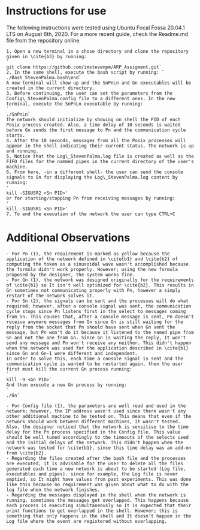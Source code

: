 # Instructions for use

The following instructions were tested using Ubuntu Focal Fossa 20.04.1 LTS on August 6th, 2020. For a more recent guide, check the Readme.md file from the repository online.


    1. Open a new terminal in a chose directory and clone the repository given in \cite{b3} by running:
    `
    git clone https://github.com/imstevenpm/ARP_Assigment.git`
    2. In the same shell, execute the bash script by running: `
    ./Bash_StevenPalma.bash\end` 
    A new terminal will show up and the SnPnLn and Gn executables will be created in the current directory.
    3. Before continuing, the user can set the parameters from the Config\_StevenPalma.config file to a different ones. In the new terminal, execute the SnPnLn executable by running:
    `
    ./SnPnLn` 
    The network should initialize by showing on shell the PID of each Posix process created. Also, a time delay of 10 seconds is waited before Gn sends the first message to Pn and the communication cycle starts.
    4. After the 10 seconds, messages from all the Posix processes will appear in the shell indicating their current status. The network is up and running.
    5. Notice that the Log\_StevenPalma.log file is created as well as the FIFO files for the nammed pipes in the current directory of the user's machine.
    6. From here, -in a different shell- the user can send the console signals to Sn for displaying the Log\_StevenPalma.log content by running:
    '
    kill -SIGUSR2 <Sn PID>'
    or for starting/stopping Pn from receiving messages by running:
    '
    kill -SIGUSR1 <Sn PID>'
    7. To end the execution of the network the user can type CTRL+C


# Additional Observations
    - For Pn (1), the requirement is marked as yellow because the application of the network defined in \cite{b1} and \cite{b2} of computing the token as a sinusoidal wave wasn't accomplished because the formula didn't work properly. However; using the new formula proposed by the designer, the system works fine.
    - For Gn (1), the network was designed originally for the requirements of \cite{b1} so It isn't well optimized for \cite{b2}. This results in Gn sometimes not communicating properly with Pn, however a simply restart of the network solves it.
    - For Sn (2), the signals can be sent and the processes will do what required; however, after a console signal was sent, the communication cycle stops since Pn listens first in the select to messages coming from Sn. This causes that, after a console message is sent, Pn doesn't receive anymore messages from Gn since Gn is still waiting for the reply from the socket that Pn should have sent when Gn sent the message, but Pn won't do it because it listened to the named pipe from Sn and not the one from Gn. Since Gn is waiting the reply, It won't send any message and Pn won't receive any neither. This didn't happen when the network was used for the application described in \cite{b1} since Gn and Gn-1 were different and independent. 
    In order to solve this, each time a console signal is sent and the communication cycle is wanted to be restarted again, then the user first must kill the current Gn process running:
    `
    kill -9 <Gn PID>`
    And then execute a new Gn process by running:
    `
    ./Gn`
    
    - For Config file (1), the parameters are well read and used in the network; however, the IP address wasn't used since there wasn't any other additional machine to be tested on. This means that even if the network should work between different machines, It wasn't tested. Also, the designer noticed that the network is sensitive to the time delay for the Pn process specified in the Config file. This value should be well tuned accordingly to the timeouts of the selects used and the initial delays of the network. This didn't happen when the network was tested for \cite{b1}, since this time delay was an add-on from \cite{b2}.
    - Regarding the files created after the bash file and the processes are executed, it is advisable for the user to delete all the files generated each time a new network is about to be started (Log file, executables and pipes). since for example, the Log file is never emptied, so It might have values from past experiments. This was done like this because no requirement was given about what to do with the log file when the network finishes.
    - Regarding the messages displayed in the shell when the network is running, sometimes the messages get overlapped. This happens because each process is executing simultaneously so It is expected that their print functions to get overlapped in the shell. However; this is something that only happens in the shell and It doesn't happen in the Log file where the event are registered without overlapping.

